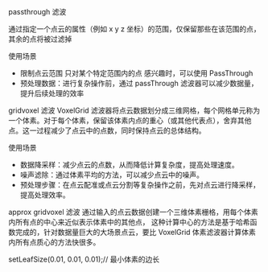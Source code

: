 passthrough 滤波

通过指定一个点云的属性（例如 x y z 坐标）的范围，仅保留那些在该范围的点，其余的点将被过滤掉

使用场景

- 限制点云范围 只对某个特定范围内的点 感兴趣时，可以使用 PassThrough
- 预处理数据：进行复杂操作前，通过 passThrough 滤波器可以减少数据量，提升后续处理的效率

gridvoxel 滤波
VoxelGrid 滤波器将点云数据划分成三维网格，每个网格单元称为一个体素。对于每个体素，保留该体素内点的重心（或其他代表点），舍弃其他点。这一过程减少了点云中的点数，同时保持点云的总体结构。

使用场景

- 数据降采样：减少点云的点数，从而降低计算复杂度，提高处理速度。
- 噪声滤除：通过体素平均的方法，可以减少点云中的噪声。
- 预处理步骤：在点云配准或点云分割等复杂操作之前，先对点云进行降采样，提高处理效率。

approx gridvoxel 滤波
通过输入的点云数据创建一个三维体素栅格，用每个体素内所有点的中心来近似表示体素中的其他点， 这种计算中心的方法是基于哈希函数完成的，针对数据量巨大的大场景点云，要比 VoxelGrid 体素滤波器计算体素内所有点质心的方法快很多。

setLeafSize(0.01, 0.01, 0.01);// 最小体素的边长
